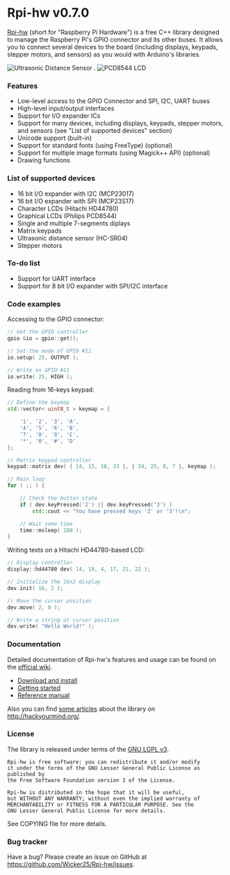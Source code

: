 Rpi-hw v0.7.0
=============

[Rpi-hw](http://hackyourmind.org/projects/rpi-hw) (short for "Raspberry Pi Hardware") is a free C++ library 
designed to manage the Raspberry Pi's GPIO connector and its other buses.
It allows you to connect several devices to the board (including displays, keypads, stepper motors, and sensors) as you would with Arduino's libraries.

![Ultrasonic Distance Sensor](https://raw.github.com/Wicker25/Rpi-hw/master/extras/ultrasonic_sensor.jpg) .
![PCD8544 LCD](https://raw.github.com/Wicker25/Rpi-hw/master/extras/pcd8544.png)

### Features

* Low-level access to the GPIO Connector and SPI, I2C, UART buses
* High-level input/output interfaces
* Support for I/O expander ICs
* Support for many devices, including displays, keypads, stepper motors, and sensors (see "List of supported devices" section)
* Unicode support (built-in)
* Support for standard fonts (using FreeType) (optional)
* Support for multiple image formats (using Magick++ API) (optional)
* Drawing functions

### List of supported devices

* 16 bit I/O expander with I2C (MCP23017)
* 16 bit I/O expander with SPI (MCP23S17)
* Character LCDs (Hitachi HD44780)
* Graphical LCDs (Philips PCD8544)
* Single and multiple 7-segments diplays
* Matrix keypads
* Ultrasonic distance sensor (HC-SR04)
* Stepper motors

### To-do list

* Support for UART interface
* Support for 8 bit I/O expander with SPI/I2C interface

### Code examples

Accessing to the GPIO connector:

```cpp
// Get the GPIO controller
gpio &io = gpio::get();

// Set the mode of GPIO #11
io.setup( 25, OUTPUT );

// Write on GPIO #11
io.write( 25, HIGH );
```
Reading from 16-keys keypad:

```cpp
// Define the keymap
std::vector< uint8_t > keymap = {

	'1', '2', '3', 'A',
	'4', '5', '6', 'B',
	'7', '8', '9', 'C',
	'*', '0', '#', 'D'
};

// Matrix keypad controller
keypad::matrix dev( { 14, 15, 18, 23 }, { 24, 25, 8, 7 }, keymap );

// Main loop
for ( ;; ) {

    // Check the button state
    if ( dev.keyPressed('2') || dev.keyPressed('3') )
        std::cout << "You have pressed keys '2' or '3'!\n";

	// Wait some time
	time::msleep( 100 );
}
```

Writing texts on a Hitachi HD44780-based LCD:

```cpp
// Display controller
display::hd44780 dev( 14, 18, 4, 17, 21, 22 );

// Initialize the 16x2 display
dev.init( 16, 2 );

// Move the cursor position
dev.move( 2, 0 );

// Write a string at cursor position
dev.write( "Hello World!" );
```

### Documentation

Detailed documentation of Rpi-hw's features and usage can be found on the [official wiki](https://github.com/Wicker25/Rpi-hw/wiki).

* [Download and install](https://github.com/Wicker25/Rpi-hw/wiki/Download%20and%20install)
* [Getting started](https://github.com/Wicker25/Rpi-hw/wiki/Getting%20started)
* [Reference manual](http://hackyourmind.org/rpi-hw/)

Also you can find [some articles](http://hackyourmind.org/tag/rpi-hw) about the library on <http://hackyourmind.org/>.

### License

The library is released under terms of the [GNU LGPL v3](http://en.wikipedia.org/wiki/GNU_Lesser_General_Public_License).

```
Rpi-hw is free software: you can redistribute it and/or modify
it under the terms of the GNU Lesser General Public License as published by
the Free Software Foundation version 3 of the License.

Rpi-hw is distributed in the hope that it will be useful,
but WITHOUT ANY WARRANTY; without even the implied warranty of
MERCHANTABILITY or FITNESS FOR A PARTICULAR PURPOSE. See the
GNU Lesser General Public License for more details.
```

See COPYING file for more details.

### Bug tracker

Have a bug? Please create an issue on GitHub at <https://github.com/Wicker25/Rpi-hw/issues>.

